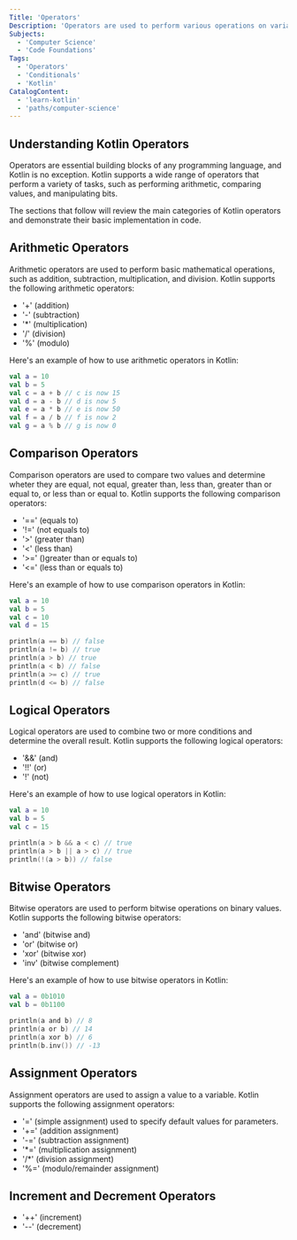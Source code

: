 ```yaml
---
Title: 'Operators'
Description: 'Operators are used to perform various operations on variables and values of various data types.'
Subjects:
  - 'Computer Science'
  - 'Code Foundations'
Tags:
  - 'Operators'
  - 'Conditionals'
  - 'Kotlin'
CatalogContent:
  - 'learn-kotlin'
  - 'paths/computer-science'
---
```


## Understanding Kotlin Operators

Operators are essential building blocks of any programming language, and Kotlin is no exception. Kotlin supports a wide range of operators that perform a variety of tasks, such as performing arithmetic, comparing values, and manipulating bits.

The sections that follow will review the main categories of Kotlin operators and demonstrate their basic implementation in code.

## Arithmetic Operators

Arithmetic operators are used to perform basic mathematical operations, such as addition, subtraction, multiplication, and division. Kotlin supports the following arithmetic operators:

- '+' (addition)
- '-' (subtraction)
- '\*' (multiplication)
- '/' (division)
- '%' (modulo)

Here's an example of how to use arithmetic operators in Kotlin:

```kotlin
val a = 10
val b = 5
val c = a + b // c is now 15
val d = a - b // d is now 5
val e = a * b // e is now 50
val f = a / b // f is now 2
val g = a % b // g is now 0
```

## Comparison Operators

Comparison operators are used to compare two values and determine wheter they are equal, not equal, greater than, less than, greater than or equal to, or less than or equal to. Kotlin supports the following comparison operators:

- '==' (equals to)
- '!=' (not equals to)
- '>' (greater than)
- '<' (less than)
- '>=' ()greater than or equals to)
- '<=' (less than or equals to)

Here's an example of how to use comparison operators in Kotlin:

```kotlin
val a = 10
val b = 5
val c = 10
val d = 15

println(a == b) // false
println(a != b) // true
println(a > b) // true
println(a < b) // false
println(a >= c) // true
println(d <= b) // false
```

## Logical Operators

Logical operators are used to combine two or more conditions and determine the overall result. Kotlin supports the following logical operators:

- '&&' (and)
- '!!' (or)
- '!' (not)

Here's an example of how to use logical operators in Kotlin:

```kotlin
val a = 10
val b = 5
val c = 15

println(a > b && a < c) // true
println(a > b || a > c) // true
println(!(a > b)) // false
```

## Bitwise Operators

Bitwise operators are used to perform bitwise operations on binary values. Kotlin supports the following bitwise operators:

- 'and' (bitwise and)
- 'or' (bitwise or)
- 'xor' (bitwise xor)
- 'inv' (bitwise complement)

Here's an example of how to use bitwise operators in Kotlin:

```kotlin
val a = 0b1010
val b = 0b1100

println(a and b) // 8
println(a or b) // 14
println(a xor b) // 6
println(b.inv()) // -13
```

## Assignment Operators

Assignment operators are used to assign a value to a variable. Kotlin supports the following assignment operators:

- '=' (simple assignment) used to specify default values for parameters.
- '+=' (addition assignment)
- '-=' (subtraction assignment)
- '\*=' (multiplication assignment)
- '/\*' (division assignment)
- '%=' (modulo/remainder assignment)

## Increment and Decrement Operators

- '++' (increment)
- '--' (decrement)

